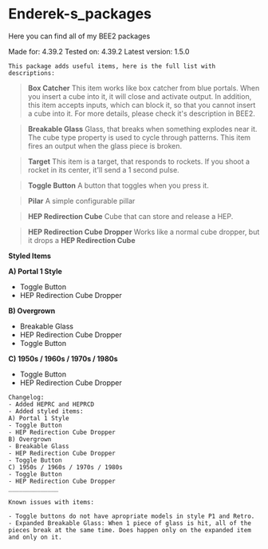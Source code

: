 # Enderek-s_packages
Here you can find all of my BEE2 packages

Made for: 4.39.2
Tested on: 4.39.2
Latest version: 1.5.0

 `This package adds useful items, here is the full list with descriptions: `

> **Box Catcher**
This item works like box catcher from blue portals. When you insert a cube into it, it will close and activate output. In addition, this item accepts inputs, which can block it, so that you cannot insert a cube into it. For more details, please check it's description in BEE2.

> **Breakable Glass**
Glass, that breaks when something explodes near it. The cube type property is used to cycle through patterns. This item fires an output when the glass piece is broken.

> **Target**
This item is a target, that responds to rockets. If you shoot a rocket in its center, it'll send a 1 second pulse.

> **Toggle Button**
A button that toggles when you press it.

> **Pilar**
A simple configurable pillar

> **HEP Redirection Cube**
Cube that can store and release a HEP.

> **HEP Redirection Cube Dropper**
Works like a normal cube dropper, but it drops a **HEP Redirection Cube**



**Styled Items**

**A) Portal 1 Style**
- Toggle Button
- HEP Redirection Cube Dropper

**B) Overgrown**
- Breakable Glass
- HEP Redirection Cube Dropper
- Toggle Button

**C) 1950s / 1960s / 1970s / 1980s**
- Toggle Button
- HEP Redirection Cube Dropper


```
Changelog:
- Added HEPRC and HEPRCD
- Added styled items:
A) Portal 1 Style
- Toggle Button
- HEP Redirection Cube Dropper
B) Overgrown
- Breakable Glass
- HEP Redirection Cube Dropper
- Toggle Button
C) 1950s / 1960s / 1970s / 1980s
- Toggle Button
- HEP Redirection Cube Dropper
______________

Known issues with items:

- Toggle buttons do not have apropriate models in style P1 and Retro.
- Expanded Breakable Glass: When 1 piece of glass is hit, all of the pieces break at the same time. Does happen only on the expanded item and only on it. 


```
